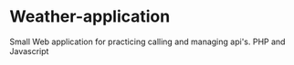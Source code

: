 # Weather-application
Small Web application for practicing calling and managing api's. PHP and Javascript
